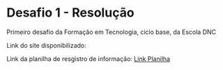 
  
  # Desafio 1 - Resolução
  Primeiro desafio da Formação em Tecnologia, ciclo base, da Escola DNC
  <br>

  Link do site disponibilizado: 
  <br>

  Link da planilha de resgistro de informação: [Link Planilha](https://docs.google.com/spreadsheets/d/1z5T56jgWLOeIHWyAtLv6J6f4v5pYBU3j127wFYg7viA/edit?usp=sharing)
